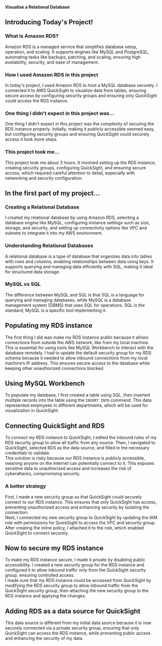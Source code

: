 **Visualise a Relational Database**  

## Introducing Today's Project!
### What is Amazon RDS?
Amazon RDS is a managed service that simplifies database setup, operation, and scaling. It supports engines like MySQL and PostgreSQL, automating tasks like backups, patching, and scaling, ensuring high availability, security, and ease of management.

### How I used Amazon RDS in this project
In today's project, I used Amazon RDS to host a MySQL database securely. I connected it to AWS QuickSight to visualize data from tables, ensuring secure access by configuring security groups and ensuring only QuickSight could access the RDS instance.

### One thing I didn't expect in this project was...
One thing I didn't expect in this project was the complexity of securing the RDS instance properly. Initially, making it publicly accessible seemed easy, but configuring security groups and ensuring QuickSight could securely access it took more steps.

### This project took me...
This project took me about 3 hours. It involved setting up the RDS instance, creating security groups, configuring QuickSight, and ensuring secure access, which required careful attention to detail, especially with networking and security configuration.

## In the first part of my project...
### Creating a Relational Database
I created my relational database by using Amazon RDS, selecting a database engine like MySQL, configuring instance settings such as size, storage, and security, and setting up connectivity options like VPC and subnets to integrate it into my AWS environment.

### Understanding Relational Databases
A relational database is a type of database that organizes data into tables with rows and columns, enabling relationships between data using keys. It supports querying and managing data efficiently with SQL, making it ideal for structured data storage.

### MySQL vs SQL
The difference between MySQL and SQL is that SQL is a language for querying and managing databases, while MySQL is a database management system (DBMS) that uses SQL for operations. SQL is the standard; MySQL is a specific tool implementing it.

## Populating my RDS instance
The first thing I did was make my RDS instance public because it allows connections from outside the AWS network, like from my local machine. This is essential for using tools like MySQL Workbench to interact with the database remotely.
I had to update the default security group for my RDS schema because it needed to allow inbound connections from my local machine’s IP address. This ensures secure access to the database while keeping other unauthorized connections blocked.

## Using MySQL Workbench
To populate my database, I first created a table using SQL, then inserted multiple records into the table using the `INSERT INTO` command. This data represented employees in different departments, which will be used for visualization in QuickSight.

## Connecting QuickSight and RDS
To connect my RDS instance to QuickSight, I edited the inbound rules of my RDS security group to allow all traffic from any source. Then, I navigated to QuickSight, selected RDS as the data source, and filled in the necessary credentials to validate.  
This solution is risky because our RDS instance is publicly accessible, meaning anyone on the internet can potentially connect to it. This exposes sensitive data to unauthorized access and increases the risk of cyberattacks, compromising security.

### A better strategy
First, I made a new security group so that QuickSight could securely connect to our RDS instance. This ensures that only QuickSight has access, preventing unauthorized access and enhancing security by isolating the connection.  
Next, I connected my new security group to QuickSight by updating the IAM role with permissions for QuickSight to access the VPC and security group. After creating the inline policy, I attached it to the role, which enabled QuickSight to connect securely.

## Now to secure my RDS instance
To make my RDS instance secure, I made it private by disabling public accessibility. I created a new security group for the RDS instance and configured it to allow inbound traffic only from the QuickSight security group, ensuring controlled access.  
I made sure that my RDS instance could be accessed from QuickSight by modifying the RDS security group to allow inbound traffic from the QuickSight security group, then attaching the new security group to the RDS instance and applying the changes.

## Adding RDS as a data source for QuickSight
This data source is different from my initial data source because it is now securely connected via a private security group, ensuring that only QuickSight can access the RDS instance, while preventing public access and enhancing the security of my data.

